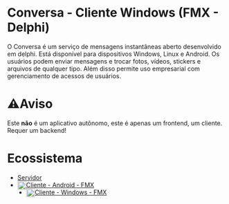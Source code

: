 # Conversa - Cliente Windows  (FMX - Delphi)
O Conversa é um serviço de mensagens instantâneas aberto desenvolvido em delphi. Está disponível para dispositivos Windows, Linux e Android. Os usuários podem enviar mensagens e trocar fotos, vídeos, stickers e arquivos de qualquer tipo. Além disso permite uso empresarial com gerenciamento de acessos de usuários.

# ⚠️Aviso
Este **não** é um aplicativo autônomo, este é apenas um frontend, um cliente. Requer um backend!

# Ecossistema
- [Servidor](https://github.com/conversa-projeto/conversa)
- <img src="https://cdn-icons-png.flaticon.com/512/270/270780.png" width="20" height="20" style="float:left;"> [Cliente - Android - FMX](https://github.com/conversa-projeto/conversa-android-fmx)
- <img src="https://cdn-icons-png.flaticon.com/512/906/906308.png" width="20" height="20" style="float:left;"> [Cliente - Windows - FMX](https://github.com/conversa-projeto/conversa-windows-fmx)
